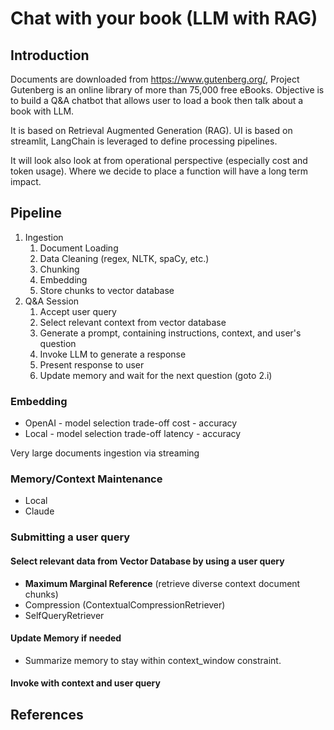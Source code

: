 # Chat with your book (LLM with RAG)

## Introduction

Documents are downloaded from https://www.gutenberg.org/, Project Gutenberg is an online library of more than 75,000 free eBooks. 
Objective is to build a Q&A chatbot that allows user to load a book then talk about a book with LLM. 

It is based on Retrieval Augmented Generation (RAG). UI is based on streamlit, 
LangChain is leveraged to define processing pipelines. 

It will look also look at from operational perspective (especially cost and token usage).
Where we decide to place a function will have a long term impact. 

## Pipeline
 1. Ingestion
     1. Document Loading 
     1. Data Cleaning (regex, NLTK, spaCy, etc.)
     1. Chunking
     1. Embedding
     1. Store chunks to vector database 
1. Q&A Session
    1. Accept user query
    1. Select relevant context from vector database
    1. Generate a prompt, containing instructions, context, and user's question
    1. Invoke LLM to generate a response
    1. Present response to user
    1. Update memory and wait for the next question (goto 2.i)


### Embedding
- OpenAI - model selection trade-off cost - accuracy
- Local - model selection trade-off latency - accuracy

Very large documents ingestion via streaming 

### Memory/Context Maintenance
- Local 
- Claude   

### Submitting a user query

#### Select relevant data from Vector Database by using a user query
- **Maximum Marginal Reference** (retrieve diverse context document chunks)
- Compression (ContextualCompressionRetriever)
- SelfQueryRetriever

#### Update Memory if needed

- Summarize memory to stay within context_window constraint.

#### Invoke with context and user query

## References
